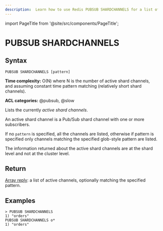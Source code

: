 ```yaml
---
description:  Learn how to use Redis PUBSUB SHARDCHANNELS for a list of active channels across your shard network.
---
```

import PageTitle from '@site/src/components/PageTitle';

# PUBSUB SHARDCHANNELS

<PageTitle title="Redis PUBSUB SHARDCHANNELS Command (Documentation) | Dragonfly" />

## Syntax

    PUBSUB SHARDCHANNELS [pattern]

**Time complexity:** O(N) where N is the number of active shard channels, and assuming constant time pattern matching (relatively short shard channels).

**ACL categories:** @pubsub, @slow

Lists the currently *active shard channels*.

An active shard channel is a Pub/Sub shard channel with one or more subscribers.

If no `pattern` is specified, all the channels are listed, otherwise if pattern is specified only channels matching the specified glob-style pattern are listed.

The information returned about the active shard channels are at the shard level and not at the cluster level.

## Return

[Array reply](https://redis.io/docs/reference/protocol-spec/#arrays): a list of active channels, optionally matching the specified pattern.

## Examples

```
> PUBSUB SHARDCHANNELS
1) "orders"
PUBSUB SHARDCHANNELS o*
1) "orders"
```
